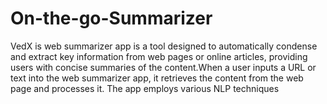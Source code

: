# On-the-go-Summarizer
VedX is web summarizer app is a tool designed to automatically condense and extract key information from web pages or online articles, providing users with concise summaries of the content.When a user inputs a URL or text into the web summarizer app, it retrieves the content from the web page and processes it. The app employs various NLP techniques
